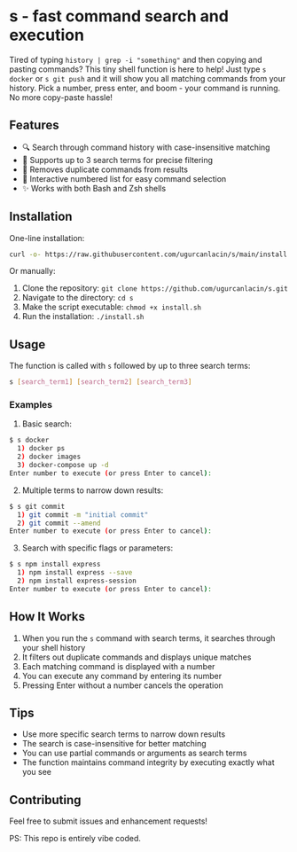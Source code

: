 # s - fast command search and execution

Tired of typing `history | grep -i "something"` and then copying and pasting commands? This tiny shell function is here to help! Just type `s docker` or `s git push` and it will show you all matching commands from your history. Pick a number, press enter, and boom - your command is running. No more copy-paste hassle!

## Features

- 🔍 Search through command history with case-insensitive matching
- 🎯 Supports up to 3 search terms for precise filtering
- 🔄 Removes duplicate commands from results
- 📝 Interactive numbered list for easy command selection
- ✨ Works with both Bash and Zsh shells

## Installation

One-line installation:
```bash
curl -o- https://raw.githubusercontent.com/ugurcanlacin/s/main/install.sh | bash
```

Or manually:
1. Clone the repository: `git clone https://github.com/ugurcanlacin/s.git`
2. Navigate to the directory: `cd s`
3. Make the script executable: `chmod +x install.sh`
4. Run the installation: `./install.sh`

## Usage

The function is called with `s` followed by up to three search terms:

```bash
s [search_term1] [search_term2] [search_term3]
```

### Examples

1. Basic search:
```bash
$ s docker
  1) docker ps
  2) docker images
  3) docker-compose up -d
Enter number to execute (or press Enter to cancel):
```

2. Multiple terms to narrow down results:
```bash
$ s git commit
  1) git commit -m "initial commit"
  2) git commit --amend
Enter number to execute (or press Enter to cancel):
```

3. Search with specific flags or parameters:
```bash
$ s npm install express
  1) npm install express --save
  2) npm install express-session
Enter number to execute (or press Enter to cancel):
```

## How It Works

1. When you run the `s` command with search terms, it searches through your shell history
2. It filters out duplicate commands and displays unique matches
3. Each matching command is displayed with a number
4. You can execute any command by entering its number
5. Pressing Enter without a number cancels the operation

## Tips

- Use more specific search terms to narrow down results
- The search is case-insensitive for better matching
- You can use partial commands or arguments as search terms
- The function maintains command integrity by executing exactly what you see

## Contributing

Feel free to submit issues and enhancement requests!

PS: This repo is entirely vibe coded.